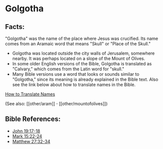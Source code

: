 # Golgotha #

## Facts: ##

 "Golgotha" was the name of the place where Jesus was crucified. Its name comes from an Aramaic word that means "Skull" or "Place of the Skull."

* Golgotha was located outside the city walls of Jerusalem, somewhere nearby. It was perhaps located on a slope of the Mount of Olives.
* In some older English versions of the Bible, Golgotha is translated as "Calvary," which comes from the Latin word for "skull." 
* Many Bible versions use a word that looks or sounds similar to "Golgotha," since its meaning is already explained in the Bible text. Also see the link below about how to translate names in the Bible.

[How to Translate Names](en/ta-vol1/translate/man/translate-names)

(See also: [[other/aram]] **·** [[other/mountofolives]])

## Bible References: ##

* [John 19:17-18](en/tn/jhn/help/19/17)
* [Mark 15:22-24](en/tn/mrk/help/15/22)
* [Matthew 27:32-34](en/tn/mat/help/27/32)